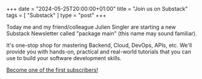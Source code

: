 +++
date = "2024-05-25T20:00:00+01:00"
title = "Join us on Substack"
tags = [ "Substack" ]
type = "post"
+++

Today me and my friend/colleague Julien Singler are starting a new Substack Newsletter called "package main" (this name may sound familiar).

It's one-stop shop for mastering Backend, Cloud, DevOps, APIs, etc. We'll provide you with hands-on, practical and real-world tutorials that you can use to build your software development skills.

[Become one of the first subscribers!](https://packagemain.substack.com/)